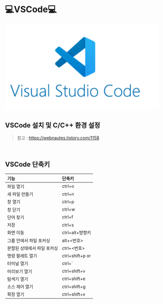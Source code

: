 # 💻VSCode💻
![img](img/vscode.png)


## VSCode 설치 및 C/C++ 환경 설정
> 참고 : https://webnautes.tistory.com/1158

<br>

## VSCode 단축키
| 기능 | 단축키 |
| :- | :- |
| 파일 열기 | ctrl+o |
| 새 파일 만들기 | ctrl+n |
| 창 열기 | ctrl+p |
| 창 닫기 | ctrl+w |
| 단어 찾기 | ctrl+f |
| 저장 | ctrl+s |
| 화면 이동 | ctrl+alt+뱡향키 |
| 그룹 안에서 파일 포커싱 | alt+<번호> |
| 분할된 상태에서 파일 포커싱 | ctrl+<번호> |
| 명령 팔레트 열기 | ctrl+shift+p or <F1> |
| 터미널 열기 | ctrl+` |
| 미리보기 열기 | ctrl+shift+v |
| 탐색기 열기 | ctrl+shift+e |
| 소스 제어 열기 | ctrl+shift+g |
| 확장 열기 | ctrl+shift+x |

